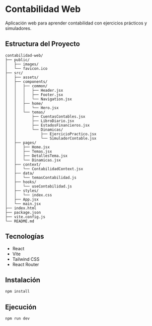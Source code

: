 # Contabilidad Web

Aplicación web para aprender contabilidad con ejercicios prácticos y simuladores.

## Estructura del Proyecto

```
contabilidad-web/
├── public/
│   ├── images/
│   └── favicon.ico
├── src/
│   ├── assets/
│   ├── components/
│   │   ├── common/
│   │   │   ├── Header.jsx
│   │   │   ├── Footer.jsx
│   │   │   └── Navigation.jsx
│   │   ├── home/
│   │   │   └── Hero.jsx
│   │   └── temas/
│   │       ├── CuentasContables.jsx
│   │       ├── LibroDiario.jsx
│   │       ├── EstadosFinancieros.jsx
│   │       └── Dinamicas/
│   │           ├── EjercicioPractico.jsx
│   │           └── SimuladorContable.jsx
│   ├── pages/
│   │   ├── Home.jsx
│   │   ├── Temas.jsx
│   │   ├── DetallesTema.jsx
│   │   └── Dinamicas.jsx
│   ├── context/
│   │   └── ContabilidadContext.jsx
│   ├── data/
│   │   └── temasContabilidad.js
│   ├── hooks/
│   │   └── useContabilidad.js
│   ├── styles/
│   │   └── index.css
│   ├── App.jsx
│   └── main.jsx
├── index.html
├── package.json
├── vite.config.js
└── README.md
```

## Tecnologías

- React
- Vite
- Tailwind CSS
- React Router

## Instalación

```bash
npm install
```

## Ejecución

```bash
npm run dev
```

